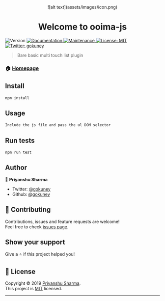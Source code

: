 <p align="center"> ![alt text](assets/images/icon.png) </p>
<h1 align="center">Welcome to ooima-js </h1>
<p>
  <img alt="Version" src="https://img.shields.io/badge/version-1.0.0-blue.svg?cacheSeconds=2592000" />
  <a href="https://github.com/gokuney/ooima-js#readme" target="_blank">
    <img alt="Documentation" src="https://img.shields.io/badge/documentation-yes-brightgreen.svg" />
  </a>
  <a href="https://github.com/gokuney/ooima-js/graphs/commit-activity" target="_blank">
    <img alt="Maintenance" src="https://img.shields.io/badge/Maintained%3F-yes-green.svg" />
  </a>
  <a href="https://github.com/gokuney/ooima-js/blob/master/LICENSE" target="_blank">
    <img alt="License: MIT" src="https://img.shields.io/github/license/gokuney/ooima-js" />
  </a>
  <a href="https://twitter.com/gokuney" target="_blank">
    <img alt="Twitter: gokuney" src="https://img.shields.io/twitter/follow/gokuney.svg?style=social" />
  </a>
</p>

> Bare basic multi touch list plugin 

### 🏠 [Homepage](https://github.com/gokuney/ooima-js#readme)

## Install

```sh
npm install
```

## Usage

```sh
Include the js file and pass the ul DOM selector
```

## Run tests

```sh
npm run test
```

## Author

👤 **Priyanshu Sharma**

* Twitter: [@gokuney](https://twitter.com/gokuney)
* Github: [@gokuney](https://github.com/gokuney)

## 🤝 Contributing

Contributions, issues and feature requests are welcome!<br />Feel free to check [issues page](https://github.com/gokuney/ooima-js/issues).

## Show your support

Give a ⭐️ if this project helped you!

## 📝 License

Copyright © 2019 [Priyanshu Sharma](https://github.com/gokuney).<br />
This project is [MIT](https://github.com/gokuney/ooima-js/blob/master/LICENSE) licensed.

***